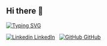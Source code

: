## Hi there 👋



[![Typing SVG](https://readme-typing-svg.demolab.com?font=Fira+Code&pause=1000&width=435&lines=Sergei+Nezhevets;Applied+Math+and+Statistics;Minor+in+Computer+Science)](https://git.io/typing-svg)


[![Linkedin](https://i.sstatic.net/gVE0j.png) LinkedIn](https://www.linkedin.com/in/sergei-n//)
&nbsp;
[![GitHub](https://i.sstatic.net/tskMh.png) GitHub](https://github.com/)

<!--
**ssnez/ssnez** is a ✨ _special_ ✨ repository because its `README.md` (this file) appears on your GitHub profile.

Here are some ideas to get you started:

- 🔭 I’m currently working on ...
- 🌱 I’m currently learning ...
- 👯 I’m looking to collaborate on ...
- 🤔 I’m looking for help with ...
- 💬 Ask me about ...
- 📫 How to reach me: ...
- 😄 Pronouns: ...
- ⚡ Fun fact: ...
-->
